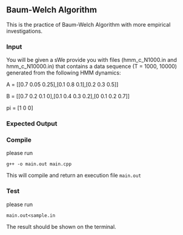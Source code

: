 ##  Baum-Welch Algorithm

This is the practice of Baum-Welch Algorithm with more empirical investigations.

### Input
You will be given a sWe provide you with files (hmm_c_N1000.in and hmm_c_N10000.in) that contains a data sequence (T = 1000, 10000) generated from the following HMM dynamics:

A = [[0.7 0.05 0.25],[0.1 0.8 0.1],[0.2 0.3 0.5]]

B = [[0.7 0.2 0.1 0],[0.1 0.4 0.3 0.2],[0 0.1 0.2 0.7]]

pi = [1 0 0]

### Expected Output

### Compile

please run 

```
g++ -o main.out main.cpp
```

This will compile and return an execution file `main.out`

### Test

please run

```
main.out<sample.in
```

The result should be shown on the terminal.